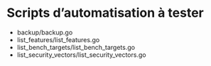 # Scripts d’automatisation à tester

- backup/backup.go
- list_features/list_features.go
- list_bench_targets/list_bench_targets.go
- list_security_vectors/list_security_vectors.go